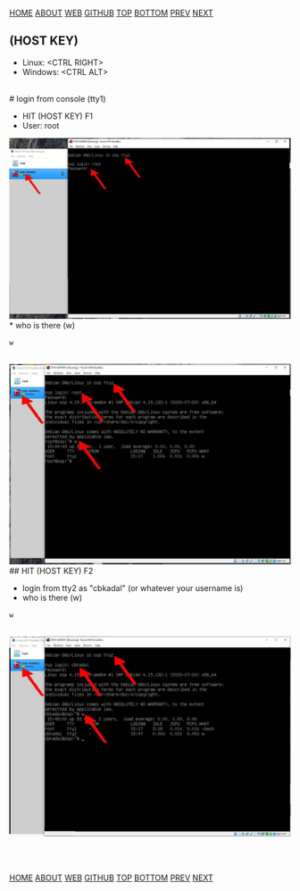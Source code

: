 ---
---

[HOME](index.md)
[ABOUT](README.md)
[WEB](https://osp4diss.vlsm.org/)
[GITHUB](https://github.com/os2xx/osp4diss)
[TOP](#)
[BOTTOM](#endofpage)
[PREV](osp-002-startup.md)
[NEXT](osp-002-shutdown.md)

## (HOST KEY)

* Linux: &lt;CTRL RIGHT>
* Windows: &lt;CTRL ALT>

<br>
# login from console (tty1)

* HIT (HOST KEY) F1
* User: root

<img src="pictures/WK-OSP-07.jpg"  width="960">

<br>
* who is there (w)

```
w

```
<br>

<img src="pictures/WK-OSP-08.jpg"  width="960">

<br>
## HIT (HOST KEY) F2

* login from tty2 as "cbkadal" (or whatever your username is)
* who is there (w)

```
w

```

<br>
<img src="pictures/WK-OSP-09.jpg"  width="960">

<br id="endofpage"><br>

[HOME](index.md)
[ABOUT](README.md)
[WEB](https://osp4diss.vlsm.org/)
[GITHUB](https://github.com/os2xx/osp4diss)
[TOP](#)
[BOTTOM](#endofpage)
[PREV](osp-002-startup.md)
[NEXT](osp-002-shutdown.md)
<br>

